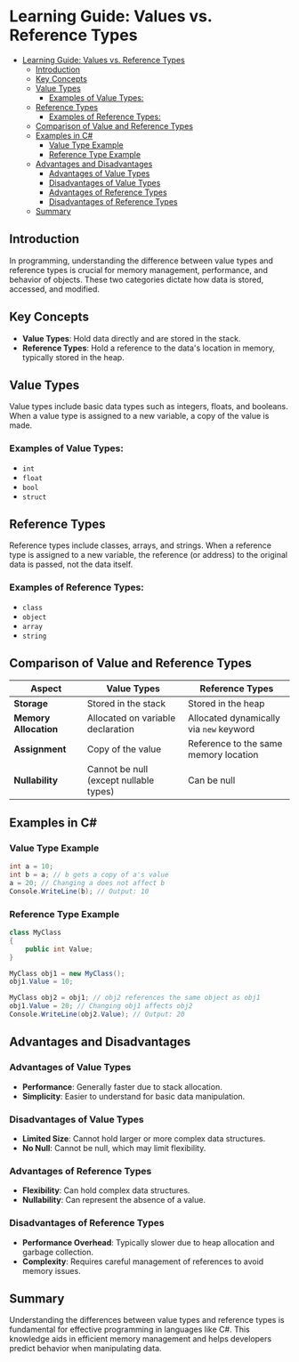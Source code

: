 # Learning Guide: Values vs. Reference Types

- [Learning Guide: Values vs. Reference Types](#learning-guide-values-vs-reference-types)
  - [Introduction](#introduction)
  - [Key Concepts](#key-concepts)
  - [Value Types](#value-types)
    - [Examples of Value Types:](#examples-of-value-types)
  - [Reference Types](#reference-types)
    - [Examples of Reference Types:](#examples-of-reference-types)
  - [Comparison of Value and Reference Types](#comparison-of-value-and-reference-types)
  - [Examples in C#](#examples-in-c)
    - [Value Type Example](#value-type-example)
    - [Reference Type Example](#reference-type-example)
  - [Advantages and Disadvantages](#advantages-and-disadvantages)
    - [Advantages of Value Types](#advantages-of-value-types)
    - [Disadvantages of Value Types](#disadvantages-of-value-types)
    - [Advantages of Reference Types](#advantages-of-reference-types)
    - [Disadvantages of Reference Types](#disadvantages-of-reference-types)
  - [Summary](#summary)

## Introduction

In programming, understanding the difference between value types and reference types is crucial for memory management, performance, and behavior of objects. These two categories dictate how data is stored, accessed, and modified.

## Key Concepts

- **Value Types**: Hold data directly and are stored in the stack.
- **Reference Types**: Hold a reference to the data's location in memory, typically stored in the heap.

## Value Types

Value types include basic data types such as integers, floats, and booleans. When a value type is assigned to a new variable, a copy of the value is made.

### Examples of Value Types:

- `int`
- `float`
- `bool`
- `struct`

## Reference Types

Reference types include classes, arrays, and strings. When a reference type is assigned to a new variable, the reference (or address) to the original data is passed, not the data itself.

### Examples of Reference Types:

- `class`
- `object`
- `array`
- `string`

## Comparison of Value and Reference Types

| **Aspect**         | **Value Types**                       | **Reference Types**                      |
|--------------------|---------------------------------------|------------------------------------------|
| **Storage**        | Stored in the stack                   | Stored in the heap                       |
| **Memory Allocation** | Allocated on variable declaration    | Allocated dynamically via `new` keyword |
| **Assignment**     | Copy of the value                     | Reference to the same memory location    |
| **Nullability**    | Cannot be null (except nullable types)| Can be null                              |

## Examples in C#

### Value Type Example

```csharp
int a = 10;
int b = a; // b gets a copy of a's value
a = 20; // Changing a does not affect b
Console.WriteLine(b); // Output: 10
```

### Reference Type Example

```csharp
class MyClass
{
    public int Value;
}

MyClass obj1 = new MyClass();
obj1.Value = 10;

MyClass obj2 = obj1; // obj2 references the same object as obj1
obj1.Value = 20; // Changing obj1 affects obj2
Console.WriteLine(obj2.Value); // Output: 20
```

## Advantages and Disadvantages

### Advantages of Value Types

- **Performance**: Generally faster due to stack allocation.
- **Simplicity**: Easier to understand for basic data manipulation.

### Disadvantages of Value Types

- **Limited Size**: Cannot hold larger or more complex data structures.
- **No Null**: Cannot be null, which may limit flexibility.

### Advantages of Reference Types

- **Flexibility**: Can hold complex data structures.
- **Nullability**: Can represent the absence of a value.

### Disadvantages of Reference Types

- **Performance Overhead**: Typically slower due to heap allocation and garbage collection.
- **Complexity**: Requires careful management of references to avoid memory issues.

## Summary

Understanding the differences between value types and reference types is fundamental for effective programming in languages like C#. This knowledge aids in efficient memory management and helps developers predict behavior when manipulating data.
